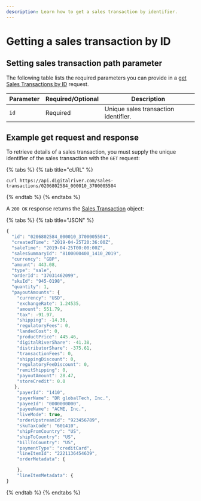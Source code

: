 ```yaml
---
description: Learn how to get a sales transaction by identifier.
---
```


# Getting a sales transaction by ID

## Setting sales transaction path parameter

The following table lists the required parameters you can provide in a [get Sales Transactions by ID](https://www.digitalriver.com/docs/digital-river-api-reference/#operation/retrieveSalesTransactions) request.

| Parameter | Required/Optional | Description                          |
| --------- | ----------------- | ------------------------------------ |
| `id`      | Required          | Unique sales transaction identifier. |

## Example get request and response

To retrieve details of a sales transaction, you must supply the unique identifier of the sales transaction with the `GET` request:

{% tabs %}
{% tab title="cURL" %}
```
curl https://api.digitalriver.com/sales-transactions/0206802584_000010_3700005504
```
{% endtab %}
{% endtabs %}

A `200 OK` response returns the [Sales Transaction](https://www.digitalriver.com/docs/digital-river-api-reference/#tag/Sales-transactions) object:

{% tabs %}
{% tab title="JSON" %}
```javascript
{
  "id": "0206802584_000010_3700005504",
  "createdTime": "2019-04-25T20:36:00Z",
  "saleTime": "2019-04-25T00:00:00Z",
  "salesSummaryId": "8100000400_1410_2019",
  "currency": "GBP",
  "amount": 443.08,
  "type": "sale",
  "orderId": "37031462099",
  "skuId": "945-0198",
  "quantity": 1,
  "payoutAmounts": {
    "currency": "USD",
    "exchangeRate": 1.24535,
    "amount": 551.79,
    "tax": -91.97,
    "shipping": -14.36,
    "regulatoryFees": 0,
    "landedCost": 0,
    "productPrice": 445.46,
    "digitalRiverShare": -41.38,
    "distributorShare": -375.61,
    "transactionFees": 0,
    "shippingDiscount": 0,
    "regulatoryFeeDiscount": 0,
    "remitShipping": 0,
    "payoutAmount": 28.47,
    "storeCredit": 0.0
   }, 
    "payerId": "1410",
    "payerName": "DR globalTech, Inc.",
    "payeeId": "0000000000",
    "payeeName": "ACME, Inc.",
    "liveMode": true,
    "orderUpstreamId": "923456789",
    "skuTaxCode": "601410",
    "shipFromCountry": "US",
    "shipToCountry": "US",
    "billToCountry": "US",
    "paymentType": "creditCard",
    "lineItemId": "2221136454639",
    "orderMetadata": {

    },
    "lineItemMetadata": {  
}
```
{% endtab %}
{% endtabs %}
